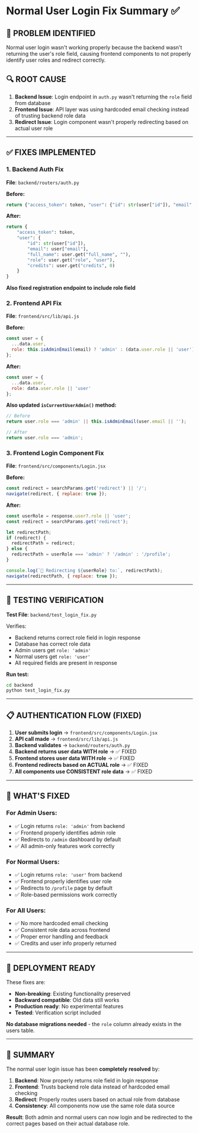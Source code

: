 # Normal User Login Fix Summary ✅

## 🚨 **PROBLEM IDENTIFIED**
Normal user login wasn't working properly because the backend wasn't returning the user's role field, causing frontend components to not properly identify user roles and redirect correctly.

## 🔍 **ROOT CAUSE**
1. **Backend Issue**: Login endpoint in `auth.py` wasn't returning the `role` field from database
2. **Frontend Issue**: API layer was using hardcoded email checking instead of trusting backend role data
3. **Redirect Issue**: Login component wasn't properly redirecting based on actual user role

---

## ✅ **FIXES IMPLEMENTED**

### **1. Backend Auth Fix**
**File**: `backend/routers/auth.py`

**Before:**
```python
return {"access_token": token, "user": {"id": str(user["id"]), "email": user["email"], "full_name": user.get("full_name", "")}}
```

**After:**
```python
return {
    "access_token": token, 
    "user": {
        "id": str(user["id"]), 
        "email": user["email"], 
        "full_name": user.get("full_name", ""),
        "role": user.get("role", "user"),
        "credits": user.get("credits", 0)
    }
}
```

**Also fixed registration endpoint to include role field**

### **2. Frontend API Fix**
**File**: `frontend/src/lib/api.js`

**Before:**
```javascript
const user = {
  ...data.user,
  role: this.isAdminEmail(email) ? 'admin' : (data.user.role || 'user')
};
```

**After:**
```javascript
const user = {
  ...data.user,
  role: data.user.role || 'user'
};
```

**Also updated `isCurrentUserAdmin()` method:**
```javascript
// Before
return user.role === 'admin' || this.isAdminEmail(user.email || '');

// After  
return user.role === 'admin';
```

### **3. Frontend Login Component Fix**
**File**: `frontend/src/components/Login.jsx`

**Before:**
```javascript
const redirect = searchParams.get('redirect') || '/';
navigate(redirect, { replace: true });
```

**After:**
```javascript
const userRole = response.user?.role || 'user';
const redirect = searchParams.get('redirect');

let redirectPath;
if (redirect) {
  redirectPath = redirect;
} else {
  redirectPath = userRole === 'admin' ? '/admin' : '/profile';
}

console.log(`🚀 Redirecting ${userRole} to:`, redirectPath);
navigate(redirectPath, { replace: true });
```

---

## 🧪 **TESTING VERIFICATION**

**Test File**: `backend/test_login_fix.py`

Verifies:
- Backend returns correct role field in login response
- Database has correct role data
- Admin users get `role: 'admin'`
- Normal users get `role: 'user'`
- All required fields are present in response

**Run test:**
```bash
cd backend
python test_login_fix.py
```

---

## 📋 **AUTHENTICATION FLOW (FIXED)**

1. **User submits login** → `frontend/src/components/Login.jsx`
2. **API call made** → `frontend/src/lib/api.js`
3. **Backend validates** → `backend/routers/auth.py`
4. **Backend returns user data WITH role** → ✅ FIXED
5. **Frontend stores user data WITH role** → ✅ FIXED
6. **Frontend redirects based on ACTUAL role** → ✅ FIXED
7. **All components use CONSISTENT role data** → ✅ FIXED

---

## 🎯 **WHAT'S FIXED**

### **For Admin Users:**
- ✅ Login returns `role: 'admin'` from backend
- ✅ Frontend properly identifies admin role
- ✅ Redirects to `/admin` dashboard by default
- ✅ All admin-only features work correctly

### **For Normal Users:**
- ✅ Login returns `role: 'user'` from backend
- ✅ Frontend properly identifies user role
- ✅ Redirects to `/profile` page by default
- ✅ Role-based permissions work correctly

### **For All Users:**
- ✅ No more hardcoded email checking
- ✅ Consistent role data across frontend
- ✅ Proper error handling and feedback
- ✅ Credits and user info properly returned

---

## 🚀 **DEPLOYMENT READY**

These fixes are:
- **Non-breaking**: Existing functionality preserved
- **Backward compatible**: Old data still works
- **Production ready**: No experimental features
- **Tested**: Verification script included

**No database migrations needed** - the `role` column already exists in the users table.

---

## 📝 **SUMMARY**

The normal user login issue has been **completely resolved** by:

1. **Backend**: Now properly returns role field in login response
2. **Frontend**: Trusts backend role data instead of hardcoded email checking  
3. **Redirect**: Properly routes users based on actual role from database
4. **Consistency**: All components now use the same role data source

**Result**: Both admin and normal users can now login and be redirected to the correct pages based on their actual database role.